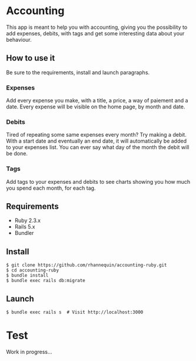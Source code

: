 # Accounting

This app is meant to help you with accounting, giving you the possibility to add expenses, debits, with tags and get some interesting data about your behaviour.

## How to use it

Be sure to the requirements, install and launch paragraphs.

### Expenses

Add every expense you make, with a title, a price, a way of paiement and a date. Every expense will be visible on the home page, by month and date.

### Debits

Tired of repeating some same expenses every month? Try making a debit. With a start date and eventually an end date, it will automatically be added to your expenses list. You can ever say what day of the month the debit will be done.

### Tags

Add tags to your expenses and debits to see charts showing you how much you spend each month, for each tag.

## Requirements

* Ruby 2.3.x
* Rails 5.x
* Bundler

## Install

```
$ git clone https://github.com/rhannequin/accounting-ruby.git
$ cd accounting-ruby
$ bundle install
$ bundle exec rails db:migrate
```

## Launch

```
$ bundle exec rails s  # Visit http://localhost:3000
```

# Test

Work in progress...

